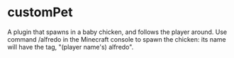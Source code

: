# customPet
A plugin that spawns in a baby chicken, and follows the player around. Use command /alfredo in the Minecraft console to spawn the chicken: its name will have the tag, "(player name's) alfredo".
